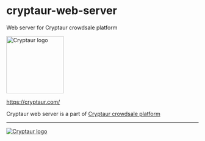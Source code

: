# cryptaur-web-server

Web server for Cryptaur crowdsale platform

<img src="https://cryptaur.com/wp-content/uploads/2017/07/cropped-CRYPTAUR_LOGO_CENTER.png" alt="Cryptaur logo" width="150">

https://cryptaur.com/

Cryptaur web server is a part of [Cryptaur crowdsale platform](https://github.com/Cryptaur/cryptaur-crowdsale-platform)

---

[![Cryptaur logo](https://cryptaur.com/wp-content/uploads/2017/07/cryptaur-title_all-blue-copy-e1500061139271.png "Cryptaur logo")](https://cryptaur.com/)
